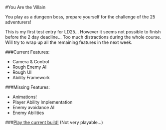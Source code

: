 #You Are the Villain

You play as a dungeon boss, prepare yourself for the challenge of the 25 adventurers!

This is my first test entry for LD25… However it seems not possible to finish before the 2 day deadline… Too much distractions during the whole course. Will try to wrap up all the remaining features in the next week.

###Current Features:

- Camera & Control
- Rough Enemy AI
- Rough UI
- Ability Framework

###Missing Features:

- Animations!
- Player Ability Implementation
- Enemy avoidance AI
- Enemy Abilities

###[Play the current build!](http://htmlpreview.github.com/?https://github.com/Lizdo/Project-YouAreTheVillian/blob/master/Export/Export.html)
(Not very playable...)